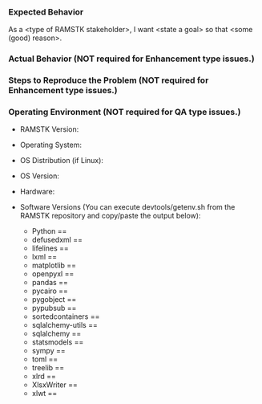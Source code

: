 ### Expected Behavior ###

As a \<type of RAMSTK stakeholder\>, I want \<state a goal\> so that \<some (good) reason\>.

### Actual Behavior (NOT required for Enhancement type issues.) ###

### Steps to Reproduce the Problem (NOT required for Enhancement type issues.) ###

### Operating Environment (NOT required for QA type issues.) ###

* RAMSTK Version:
* Operating System:
* OS Distribution (if Linux):
* OS Version:
* Hardware:

* Software Versions (You can execute devtools/getenv.sh from the RAMSTK
repository and copy/paste the output below):
  * Python ==
  * defusedxml ==
  * lifelines ==
  * lxml ==
  * matplotlib ==
  * openpyxl ==
  * pandas ==
  * pycairo ==
  * pygobject ==
  * pypubsub ==
  * sortedcontainers ==
  * sqlalchemy-utils ==
  * sqlalchemy ==
  * statsmodels ==
  * sympy ==
  * toml ==
  * treelib ==
  * xlrd ==
  * XlsxWriter ==
  * xlwt ==
